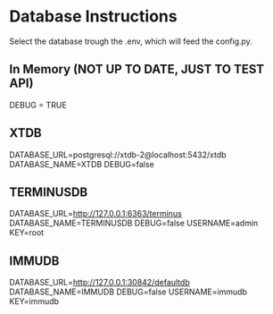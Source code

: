 # Database Instructions

Select the database trough the .env, which will feed the config.py.

## In Memory (NOT UP TO DATE, JUST TO TEST API)
DEBUG = TRUE

## XTDB
DATABASE_URL=postgresql://xtdb-2@localhost:5432/xtdb
DATABASE_NAME=XTDB
DEBUG=false

## TERMINUSDB
DATABASE_URL=http://127.0.0.1:6363/terminus
DATABASE_NAME=TERMINUSDB
DEBUG=false
USERNAME=admin
KEY=root

## IMMUDB
DATABASE_URL=http://127.0.0.1:30842/defaultdb
DATABASE_NAME=IMMUDB
DEBUG=false
USERNAME=immudb
KEY=immudb
